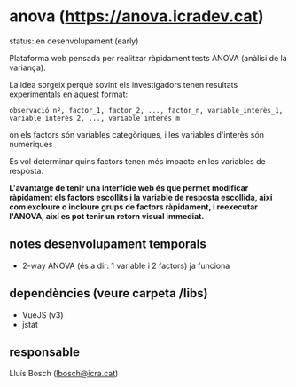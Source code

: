 # anova (https://anova.icradev.cat)

status: en desenvolupament (early)

Plataforma web pensada per realitzar ràpidament tests ANOVA (anàlisi de la variança).

La idea sorgeix perquè sovint els investigadors tenen resultats experimentals
en aquest format:

```
observació nº, factor_1, factor_2, ..., factor_n, variable_interès_1, variable_interès_2, ..., variable_interès_m
```

on els factors són variables categòriques, i les variables d'interès són numèriques

Es vol determinar quins factors tenen més impacte en les variables de resposta.

<b>
  L'avantatge de tenir una interfície web és que permet modificar ràpidament
  els factors escollits i la variable de resposta escollida, així com excloure
  o incloure grups de factors ràpidament, i reexecutar l'ANOVA, així es pot
  tenir un retorn visual immediat.
</b>


## notes desenvolupament temporals
- 2-way ANOVA (és a dir: 1 variable i 2 factors) ja funciona

## dependències (veure carpeta /libs)
- VueJS (v3)
- jstat

## responsable
Lluís Bosch (lbosch@icra.cat)
